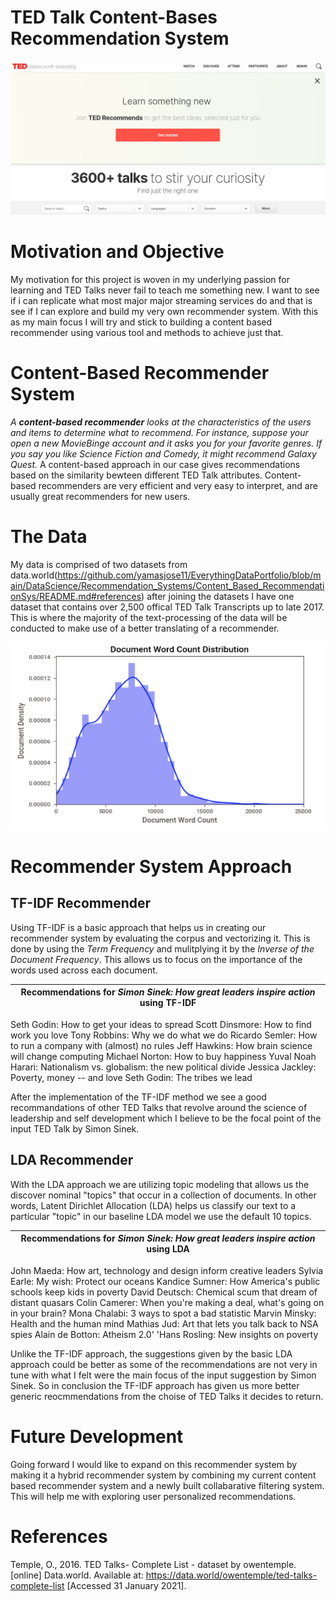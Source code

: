 # TED Talk Content-Bases Recommendation System

![Title Image](https://github.com/yamasjose11/tedtalk-recommendation-system/blob/main/images/tedtalkmainpage.png)

# Motivation and Objective

My motivation for this project is woven in my underlying passion for learning and TED Talks never fail to teach me something new. I want to see if i can replicate what most major major streaming services do and that is see if I can explore and build my very own recommender system. With this as my main focus I will try and stick to building a content based recommender using various tool and methods to achieve just that.

# Content-Based Recommender System

*A **content-based recommender** looks at the characteristics of the users and items to determine what to recommend. For instance, suppose your open a new MovieBinge account and it asks you for your favorite genres. If you say you like Science Fiction and Comedy, it might recommend Galaxy Quest.*
A content-based approach in our case gives recommendations based on the similarity bewteen different TED Talk attributes. Content-based recommenders are very efficient and very easy to interpret, and are usually great recommenders for new users. 

# The Data

My data is comprised of two datasets from data.world(https://github.com/yamasjose11/EverythingDataPortfolio/blob/main/DataScience/Recommendation_Systems/Content_Based_RecommendationSys/README.md#references) after joining the datasets I have one dataset that contains over 2,500 offical TED Talk Transcripts up to late 2017. This is where the majority of the text-processing of the data will be conducted to make use of a better translating of a recommender. 

<!-- Word Count Distribution EDA -->
<p align="center">
  <img width="600" height="300" src="https://github.com/yamasjose11/tedtalk-recommendation-system/blob/main/images/doc_word_dist.png">
</p>

# Recommender System Approach

## TF-IDF Recommender

Using TF-IDF is a basic approach that helps us in creating our recommender system by evaluating the corpus and vectorizing it. This is done by using the *Term Frequency* and mulitplying it by the *Inverse of the Document Frequency*. This allows us to focus on the importance of the words used across each document. 

  | Recommendations for *Simon Sinek: How great leaders inspire action* using TF-IDF |
  | --------------------------------------------|
   Seth Godin: How to get your ideas to spread
Scott Dinsmore: How to find work you love
Tony Robbins: Why we do what we do
Ricardo Semler: How to run a company with (almost) no rules
Jeff Hawkins: How brain science will change computing
Michael Norton: How to buy happiness
Yuval Noah Harari: Nationalism vs. globalism: the new political divide
Jessica Jackley: Poverty, money -- and love
Seth Godin: The tribes we lead

After the implementation of the TF-IDF method we see a good recommandations of other TED Talks that revolve around the science of leadership and self development which I believe to be the focal point of the input TED Talk by Simon Sinek.


## LDA Recommender

With the LDA approach we are utilizing topic modeling that allows us the discover nominal "topics" that occur in a collection of documents. In other words, Latent Dirichlet Allocation (LDA) helps us classify our text to a particular "topic" in our baseline LDA model we use the default 10 topics.

  | Recommendations for *Simon Sinek: How great leaders inspire action* using LDA |
  | --------------------------------------------|
John Maeda: How art, technology and design inform creative leaders
Sylvia Earle: My wish: Protect our oceans
Kandice Sumner: How America's public schools keep kids in poverty
David Deutsch: Chemical scum that dream of distant quasars
Colin Camerer: When you're making a deal, what's going on in your brain?
Mona Chalabi: 3 ways to spot a bad statistic
Marvin Minsky: Health and the human mind
Mathias Jud: Art that lets you talk back to NSA spies
Alain de Botton: Atheism 2.0' 'Hans Rosling: New insights on poverty

Unlike the TF-IDF approach, the suggestions given by the basic LDA approach could be better as some of the recommendations are not very in tune with what I felt were the main focus of the input suggestion by Simon Sinek. So in conclusion the TF-IDF approach has given us more better generic reocmmendations from the choise of TED Talks it decides to return. 

# Future Development

Going forward I would like to expand on this recommender system by making it a hybrid recommender system by combining my current content based recommender system and a newly built collabarative filtering system. This will help me with exploring user personalized recommendations.

# References

Temple, O., 2016. TED Talks- Complete List - dataset by owentemple. [online] Data.world. Available at: <https://data.world/owentemple/ted-talks-complete-list> [Accessed 31 January 2021].
